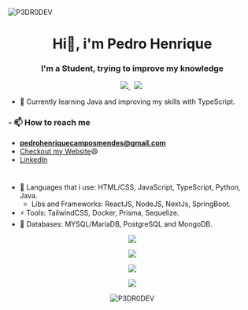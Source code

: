 <p align="left"> <img src="https://komarev.com/ghpvc/?username=P3DR0DEV&label=Profile%20views&color=0e75b6&style=flat" alt="P3DR0DEV" /> </p>
<h1 align="center">Hi👋, i'm Pedro Henrique</h1>
<h3 align="center">I'm a Student, trying to improve my knowledge</h3>

<p align="center"><a href="https://instagram.com/pedro_camposm" target="_blank">
    <img src="https://img.shields.io/badge/instagram-%23E4405F.svg?&style=for-the-badge&logo=instagram&logoColor=white" />        
  </a>&nbsp;
    <a href="https://twitter.com/esquilolo" target="_blank"><img src="https://img.shields.io/badge/Twitter-1DA1F2?style=for-the-badge&logo=twitter&logoColor=white" /></a>&nbsp;</p>

- 🤔 Currently learning Java and improving my skills with TypeScript.

<h3> - 📫 How to reach me</h3>

- **pedrohenriquecamposmendes@gmail.com**
- [Checkout my Website](https://pedromendes.dev)😄
- <a href="https://www.linkedin.com/in/pedro-cmendes/">LinkedIn</a>
   <!--Logo Languages-->
  #
- 🔭 Languages that i use: HTML/CSS, JavaScript, TypeScript, Python, Java.
  - Libs and Frameworks: ReactJS, NodeJS, NextJs, SpringBoot.
- ⚡ Tools: TailwindCSS, Docker, Prisma, Sequelize.
- 🌱 Databases: MYSQL/MariaDB, PostgreSQL and MongoDB.
<p align="center">
  <img src="https://skillicons.dev/icons?i=html,css,js,ts,python,java" />
</p>
<p align="center">
  <img src="https://skillicons.dev/icons?i=react,nextjs,nodejs,express,tailwind,prisma,sequelize" />
</p>
<p align="center">
  <img src="https://skillicons.dev/icons?i=git,docker,figma,vercel,neovim,vim,vscode" />
</p>
<p align="center">
  <img src="https://skillicons.dev/icons?i=mysql,mongodb,postgres" />
</p>
<p align="center">
  <img src="https://github-readme-stats.vercel.app/api/top-langs?username=p3dr0dev&show_icons=true&locale=en&layout=compact" alt="P3DR0DEV" />
</p>
  <!--
  **P3DR0DEV/P3DR0DEV** is a ✨ _special_ ✨ repository because its `README.md` (this file) appears on your GitHub profile.

Here are some ideas to get you started:

- 🔭 I’m currently working on ...
- 🌱 I’m currently learning ...
- 👯 I’m looking to collaborate on ...
- 🤔 I’m looking for help with ...
- 💬 Ask me about ...
- 📫 How to reach me: ...
- 😄 Pronouns: ...
- ⚡ Fun fact: ...
  -->

